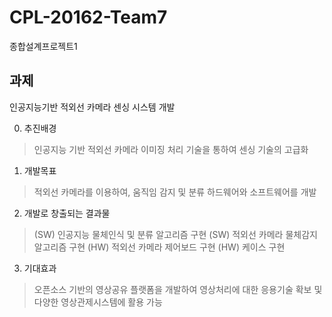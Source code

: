 # CPL-20162-Team7
종합설계프로젝트1

## 과제
인공지능기반 적외선 카메라 센싱 시스템 개발

0. 추진배경
> 인공지능 기반 적외선 카메라 이미징 처리 기술을 통하여 센싱 기술의 고급화

1. 개발목표
> 적외선 카메라를 이용하여, 움직임 감지 및 분류 하드웨어와 소프트웨어를 개발

2. 개발로 창출되는 결과물
> (SW) 인공지능 물체인식 및 분류 알고리즘 구현 
> (SW) 적외선 카메라 물체감지 알고리즘 구현
> (HW) 적외선 카메라 제어보드 구현
> (HW) 케이스 구현

3. 기대효과
> 오픈소스 기반의 영상공유 플랫폼을 개발하여 영상처리에 대한 응용기술 확보 및 다양한 영상관제시스템에 활용 가능
